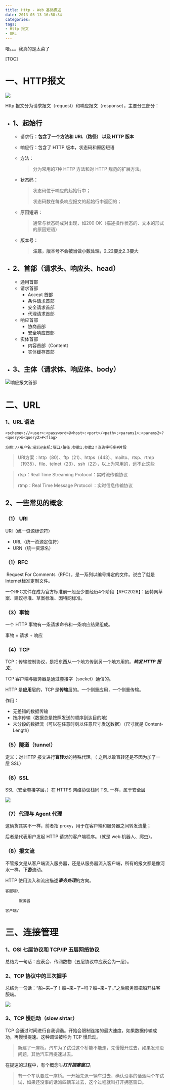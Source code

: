```yaml
---
title: Http - Web 基础概述
date: 2013-05-13 16:58:34
categories:
tags: 
- Http 报文
- URL
---
```


唔。。。我真的是太菜了
<!-- more -->
[TOC]

# 一、HTTP报文

![](https://images0.cnblogs.com/blog2015/776887/201507/241034588189239.png)

Http 报文分为请求报文（request）和响应报文（response），主要分三部分：

- ## 1、起始行

  - 请求行：**包含了一个方法和 URL（路径） 以及 HTTP 版本**

  - 响应行：包含了 HTTP 版本，状态码和原因短语

  - 方法：

    > 分为常用的7种 HTTP 方法和对 HTTP 规范的扩展方法。

  - 状态码：

    > 状态码位于响应的起始行中；
    >
    > 状态码数在每条响应报文的起始行中返回的；

  - 原因短语：

    > 通常与状态码成对出现，如200 OK（描述操作状态的、文本的形式的原因短语）

  - 版本号：

    > **注意，版本号不会被当做小数处理，2.22要比2.3要大** 

- ## 2、首部（请求头、响应头、head）

  - 通用首部
  - 请求首部
    - Accept 首部
    - 条件请求首部
    - 安全请求首部
    - 代理请求首部
  - 响应首部
    - 协商首部
    - 安全响应首部
  - 实体首部
    - 内容首部（Content）
    - 实体缓存首部

- ## 3、主体（请求体、响应体、body）

![响应报文首部](响应报文首部.png)

# 二、URL 

### 1、URL 语法

```
<scheme>://<user>:<password>@<host>:<port>/<path>;<params1>;<params2>?<query>&<query2>#<flag>

方案://用户名:密码@主机:端口/路径;参数1;参数2？查询字符串#片段
```




> URI方案：http（80）、ftp（21）、https（443）、mailto、rtsp、rtmp（1935）、file、telnet（23）、ssh（22），以上为常用的，远不止这些

> rtsp：Real Time Streaming Protocol：实时流传输协议
>
> rtmp：Real Time Message Protocol ：实时信息传输协议

## 2、一些常见的概念

### （1） URI 

URI（统一资源标识符）

* URL（统一资源定位符）
* URN（统一资源名）

### （1）RFC

​         Request For Comments（RFC），是一系列以编号排定的文件。说白了就是 Internet标准定制文件。

​        一个RFC文件在成为官方标准前一般至少要经历4个阶段【RFC2026】：因特网草案、建议标准、草案标准、因特网标准。

### （3）事物

一个 HTTP 事物有一条请求命令和一条响应结果组成。

事物 = 请求 + 响应

### （4）TCP

TCP：传输控制协议，是把东西从一个地方传到另一个地方用的。***转发 HTTP 报文***。

TCP 客户端与服务器是通过套接字（socket）通信的。

HTTP 是**应用**层的，TCP 是**传输**层的。一个侧重应用，一个侧重传输。

作用：

* 无差错的数据传输
* 按序传输（数据总是按照发送的顺序到达目的地）
* 未分段的数据流（可以在任意时刻以任意尺寸发送数据）（尺寸就是 Content-Length）

### （5）隧道（tunnel）

定义：对 HTTP 报文进行**盲转**发的特殊代理。（ 之所以敢盲转还是不因为加了一层 SSL）

### （6）SSL

SSL（安全套接字层，）在 HTTPS 网络协议栈同 TSL 一样，属于安全层

![](https://upload-images.jianshu.io/upload_images/3588755-cca8c7cf776db6ca.png?imageMogr2/auto-orient/strip%7CimageView2/2/w/644)

### （7）代理与 Agent 代理

这俩货其实不一样，前者指 proxy，用于在客户端和服务器之间转发流量；

后者是代表用户发起 HTTP 请求的客户端程序。（就是 web 机器人、爬虫）。

### （8）报文流

不管报文是从客户端流入服务器，还是从服务器流入客户端，所有的报文都是像河水一样，**下游**流动。

HTTP 使用流入和流出描述***事务处理***的方向。
```
客服端\

	  服务器

客户端/
```



# 三、连接管理

### 1、OSI 七层协议和 TCP/IP 五层网络协议

总结为一句话：应表会、传网数物（五层协议中应表会为一层）。

### 2、TCP 协议中的三次握手

总结为一句话：“船~来~了！船~来~了~吗？船~来~了。”之后服务器把船开往客服端。

![](http://img.blog.csdn.net/20170104214009596?watermark/2/text/aHR0cDovL2Jsb2cuY3Nkbi5uZXQvd2h1c2xlaQ==/font/5a6L5L2T/fontsize/400/fill/I0JBQkFCMA==/dissolve/70/gravity/Center)

### 3、TCP 慢启动（slow shtar）

TCP 会通过时间进行自我调谐。开始会限制连接的最大速度，如果数据传输成功，再慢慢提速。这种调谐被称为 TCP 慢启动。

>  新建了一座桥。汽车为了试试这个桥能不能走，先慢慢开过去，如果发现没问题，其他汽车再提速过去。



在提速的过程中，有个概念叫***打开拥塞窗口***。

> 有一个车队要过一座桥。一开始先派一辆车过去，确认没事的话派两个车试试，如果还没事的话派四辆车过去，这个过程就叫打开拥塞窗口。


